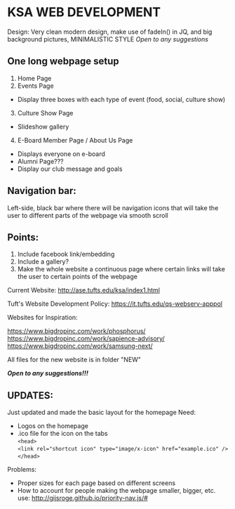 # KSA WEB DEVELOPMENT

Design: Very clean modern design, make use of fadeIn() in JQ, and big background pictures, MINIMALISTIC STYLE
*Open to any suggestions*


## One long webpage setup
1. Home Page
2. Events Page
  - Display three boxes with each type of event (food, social, culture show)
3. Culture Show Page
  - Slideshow gallery
4. E-Board Member Page / About Us Page
  - Displays everyone on e-board
  - Alumni Page???
  - Display our club message and goals
 
## Navigation bar:  
  Left-side, black bar where there will be navigation icons that will take the user to different parts of the webpage via smooth scroll

## Points: 
1. Include facebook link/embedding
2. Include a gallery?
3. Make the whole website a continuous page where certain links will take the user to certain points of the webpage

Current Website: http://ase.tufts.edu/ksa/index1.html

Tuft's Website Development Policy: https://it.tufts.edu/qs-webserv-apppol

Websites for Inspiration:

https://www.bigdropinc.com/work/phosphorus/  
https://www.bigdropinc.com/work/sapience-advisory/  
https://www.bigdropinc.com/work/samsung-next/

All files for the new website is in folder "NEW"


***Open to any suggestions!!!***


## UPDATES:

Just updated and made the basic layout for the homepage
Need: 
  - Logos on the homepage
  - .ico file for the icon on the tabs  
    `<head>`  
      `<link rel="shortcut icon" type="image/x-icon" href="example.ico" />`  
    `</head>`
    
Problems:
  - Proper sizes for each page based on different screens
  - How to account for people making the webpage smaller, bigger, etc.  
     use: http://gijsroge.github.io/priority-nav.js/#
  
  

